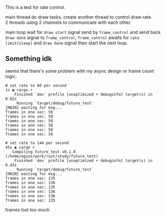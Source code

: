 This is a test for rate control.

main thread do draw tasks, create another thread to control draw rate.  
2 threads using 2 channels to communicate with each other.

main loop wait for `draw start` signal send by `frame_control` and send back `draw done` signal to `frame_control`,
`frame_control` awaits for `rate limit(sleep)` and `draw done` signal then start the next loop.

## Something idk

seems that there's some problem with my async design or frame count logic:
```
# set rate to 60 per second
1s ◉ cargo r
    Finished `dev` profile [unoptimized + debuginfo] target(s) in 0.02s
     Running `target/debug/future_test`
[MAIN] waiting for msg...
frames in one sec: 58
frames in one sec: 58
frames in one sec: 58
frames in one sec: 58
frames in one sec: 58
frames in one sec: 58
```

```
# set rate to 144 per second
45s ◉ cargo r
   Compiling future_test v0.1.0 (/home/ogios/work/rust/study/future_test)
    Finished `dev` profile [unoptimized + debuginfo] target(s) in 0.43s
     Running `target/debug/future_test`
[MAIN] waiting for msg...
frames in one sec: 135
frames in one sec: 136
frames in one sec: 135
frames in one sec: 136
frames in one sec: 136
frames in one sec: 135
```

frames lost too much
